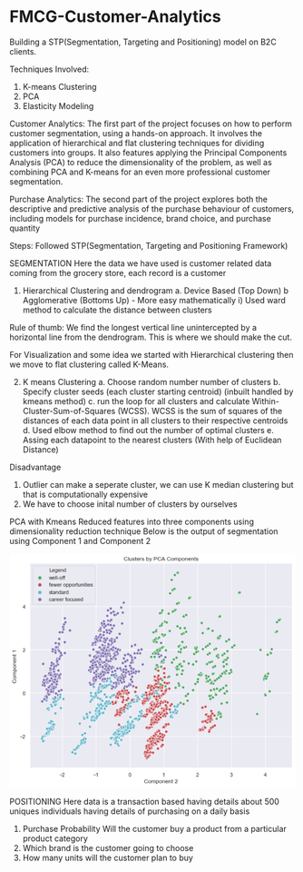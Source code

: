 # FMCG-Customer-Analytics
Building a STP(Segmentation, Targeting and Positioning) model on B2C clients.

Techniques Involved:
1. K-means Clustering
2. PCA
3. Elasticity Modeling

Customer Analytics: The first part of the project focuses on how to perform customer segmentation,
using a hands-on approach. It involves the application of hierarchical and flat clustering techniques for
dividing customers into groups. It also features applying the Principal Components Analysis (PCA) to
reduce the dimensionality of the problem, as well as combining PCA and K-means for an even more
professional customer segmentation.

Purchase Analytics: The second part of the project explores both the descriptive and predictive
analysis of the purchase behaviour of customers, including models for purchase incidence, brand
choice, and purchase quantity

Steps:
Followed STP(Segmentation, Targeting and Positioning Framework)

SEGMENTATION
Here the data we have used is customer related data coming from the grocery store, each record is a customer 
1. Hierarchical Clustering and dendrogram
a. Device Based (Top Down)
b Agglomerative (Bottoms Up)  - More easy mathematically 
 i) Used ward method to calculate the distance between clusters
 
Rule of thumb:
We find the longest vertical line unintercepted by a horizontal line from the dendrogram. This is where we should make the cut.

For Visualization and some idea we started with Hierarchical clustering then we move to flat clustering called K-Means.

2. K means Clustering
a. Choose random number number of clusters
b. Specify cluster seeds (each cluster starting centroid) (inbuilt handled by kmeans method)
c. run the loop for all clusters and calculate Within-Cluster-Sum-of-Squares (WCSS). 
WCSS is the sum of squares of the distances of each data point in all clusters to their respective centroids
d. Used elbow method to find out the number of optimal clusters
e. Assing each datapoint to the nearest clusters (With help of Euclidean Distance)

Disadvantage
1. Outlier can make a seperate cluster, we can use K median clustering but that is computationally expensive
2. We have to choose inital number of clusters by ourselves

PCA with Kmeans
Reduced features into three components using dimensionality reduction technique
Below is the output of segmentation using Component 1 and Component 2

![](Images/Kmeans_Result_PCA_component1_2.png)

POSITIONING
Here data is a transaction based having details about 500 uniques individuals having details of purchasing on a daily basis
1. Purchase Probability
Will the customer buy a product from a particular product category 
2. Which brand is the customer going to choose
3. How many units will the customer plan to buy
